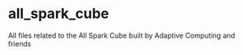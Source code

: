 all_spark_cube
==============

All files related to the All Spark Cube built by Adaptive Computing and friends

